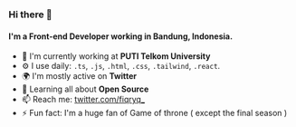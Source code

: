 ### Hi there 👋

#### I'm a Front-end Developer working in Bandung, Indonesia.

- 🏢 I'm currently working at **PUTI Telkom University**
- ⚙️ I use daily: `.ts`, `.js`, `.html`, `.css`, `.tailwind`, `.react`.
- 🌍 I'm mostly active on **Twitter**
- 🌱 Learning all about **Open Source**
- 📫 Reach me: [twitter.com/fiqryq_](https://twitter.com/fiqryq_)
- ⚡️ Fun fact: I'm a huge fan of Game of throne ( except the final season )
